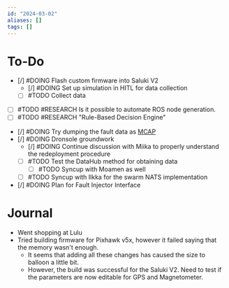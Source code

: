 ```yaml
---
id: "2024-03-02"
aliases: []
tags: []
---
```

# To-Do
- [/] #DOING Flash custom firmware into Saluki V2
	- [/] #DOING Set up simulation in HITL for data collection
	- [ ] #TODO Collect data
- [ ] #TODO #RESEARCH Is it possible to automate ROS node generation.
- [ ] #TODO #RESEARCH "Rule-Based Decision Engine"
- [/] #DOING  Try dumping the fault data as [MCAP](https://github.com/foxglove/mcap)
- [/] #DOING  Dronsole groundwork
	- [/] #DOING Continue discussion with Miika to properly understand the redeployment procedure
	- [ ] #TODO Test the DataHub method for obtaining data
		- [ ] #TODO Syncup with Moamen as well
	- [ ] #TODO Syncup with Ilkka for the swarm NATS implementation
- [/] #DOING Plan for Fault Injector Interface

# Journal
- Went shopping at Lulu
- Tried building firmware for Pixhawk v5x, however it failed saying that the memory wasn't enough. 
	- It seems that adding all these changes has caused the size to balloon a little bit.
	- However, the build was successful for the Saluki V2. Need to test if the parameters are now editable for GPS and Magnetometer.